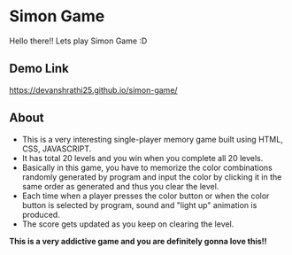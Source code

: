 # Simon Game #

Hello there!!
Lets play Simon Game :D

## Demo Link ##
https://devanshrathi25.github.io/simon-game/

## About ##
* This is a very interesting single-player memory game built using HTML, CSS, JAVASCRIPT.
* It has total 20 levels and you win when you complete all 20 levels.
* Basically in this game, you have to memorize the color combinations randomly generated by program and input the color by clicking it in the same order as generated and thus you clear the level.
* Each time when a player presses the color button or when the color button is selected by program, sound and "light up" animation is produced. 
* The score gets updated as you keep on clearing the level.

 

**This is a very addictive game and you are definitely gonna love this!!**
